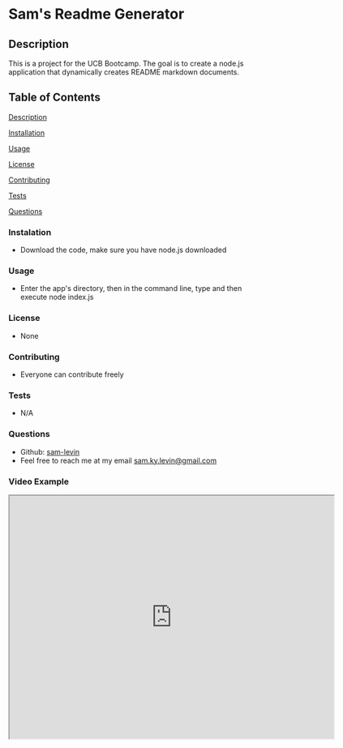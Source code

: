 
# Sam's Readme Generator

## Description

This is a project for the UCB Bootcamp. The goal is to create a node.js application that dynamically creates README markdown documents. 

## Table of Contents
[Description](#Description) 

[Installation](#Installation) 
 
[Usage](#Usage)  

[License](#License) 
  
[Contributing](#Contributing) 
  
[Tests](#Tests)  

[Questions](#Questions) 
    

### Instalation
* Download the code, make sure you have node.js downloaded

### Usage
* Enter the app's directory, then in the command line, type and then execute node index.js

### License
* None

### Contributing
* Everyone can contribute freely

### Tests
* N/A 

### Questions

* Github: [sam-levin](https://www.github.com/sam-levin) 
* Feel free to reach me at my email [sam.ky.levin@gmail.com](mailto:sam.ky.levin@gmail.com)

### Video Example 
<iframe src="https://drive.google.com/file/d/1htFKUcLSyaLwbBmBGJ8A4MNWL1IaQ5UF/preview" width="640" height="480"></iframe>
